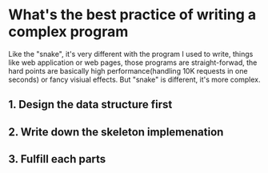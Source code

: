 # What's the best practice of writing a complex program

Like the "snake", it's very different with the program I used to write, things like web
 application or web pages, those programs are straight-forwad, the hard points are basically
 high performance(handling 10K requests in one seconds) or fancy visiual effects. But "snake"
 is different, it's more complex.

 ## 1. Design the data structure first

 ## 2. Write down the skeleton implemenation

 ## 3. Fulfill each parts